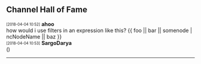 ## Channel Hall of Fame

<sub><sup>[2018-04-04 10:52]</sup></sub> **ahoo**  
how would i use filters in an expression like this? {{ foo || bar || somenode | ncNodeName || baz }}  
<sub><sup>[2018-04-04 10:53]</sup></sub> **SargoDarya**  
()  
- - -
